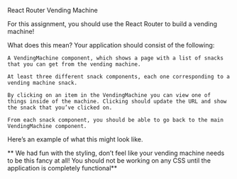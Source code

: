 React Router Vending Machine

For this assignment, you should use the React Router to build a vending machine!






What does this mean? Your application should consist of the following:

    A VendingMachine component, which shows a page with a list of snacks that you can get from the vending machine.

    At least three different snack components, each one corresponding to a vending machine snack.
    
    By clicking on an item in the VendingMachine you can view one of things inside of the machine. Clicking should update the URL and show the snack that you’ve clicked on.
    
    From each snack component, you should be able to go back to the main VendingMachine component.








Here’s an example of what this might look like.

** We had fun with the styling, don’t feel like your vending machine needs to be this fancy at all! You should not be working on any CSS until the application is completely functional**